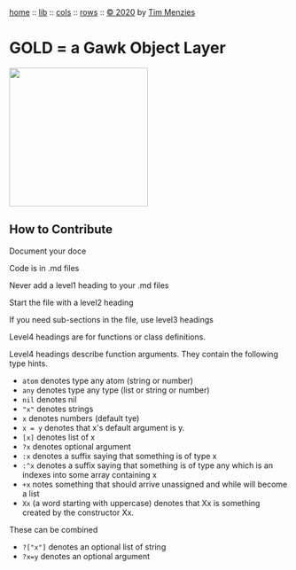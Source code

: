 <a name=top>&nbsp;<p>
<a href="https://github.com/timm/gold/blob/master/README.md#top">home</a> ::
<a href="https://github.com/timm/gold/blob/master/src/lib/README.md#top">lib</a> ::
<a href="https://github.com/timm/gold/blob/master/src/cols/README.md#top">cols</a> ::
<a href="https://github.com/timm/gold/blob/master/src/rows/README.md#top">rows</a> ::
<a href="http://github.com/timm/gold/blob/master/LICENSE.md#top">&copy; 2020</a> by <a href="http://menzies.us">Tim Menzies</a>
<h1> GOLD = a Gawk Object Layer</h1>
<img width=250 src="https://raw.githubusercontent.com/timm/gold/master/etc/img/auk.png">

## How to Contribute

Document your doce

Code is in .md files

Never add a level1 heading to your .md files

Start the file with a level2 heading

If you need sub-sections in the file, use level3 headings

Level4 headings are for functions or class definitions.

Level4 headings describe function arguments. They contain the following type hints.

- `atom` denotes type any atom (string or number)
- `any` denotes type any type (list or string or number)
- `nil` denotes nil
- `"x"`  denotes strings
- `x` denotes numbers (default tye)
- `x = y` denotes that x's default argument is y.
- `[x]` denotes list of x
- `?x` denotes optional argument
- `:x` denotes a suffix saying that something is of type x
- `:^x` denotes a suffix saying  that something is of  type any which is an indexes into some array containing x
- `+x`  notes  something that should arrive unassigned and while will become a list
- `Xx` (a word starting with uppercase) denotes that Xx is something created by the constructor Xx.

These can be combined

- `?["x"]` denotes an optional list of string
- `?x=y` denotes an  optional argument
